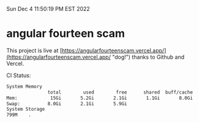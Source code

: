 Sun Dec  4 11:50:19 PM EST 2022

# angular fourteen scam


This project is live at [https://angularfourteenscam.vercel.app/](https://angularfourteenscam.vercel.app/ "dog!") thanks to Github and Vercel.

CI Status: 

```bash
System Memory
               total        used        free      shared  buff/cache   available
Mem:            15Gi       5.2Gi       2.1Gi       1.1Gi       8.0Gi       8.6Gi
Swap:          8.0Gi       2.1Gi       5.9Gi
System Storage
799M	.
